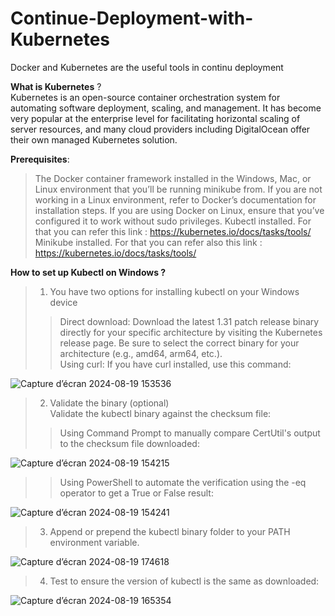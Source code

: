 # Continue-Deployment-with-Kubernetes
Docker and Kubernetes are the useful tools in continu deployment

**What is Kubernetes** ? <br>
Kubernetes is an open-source container orchestration system for automating software deployment, scaling, and management. It has become very popular at the enterprise level for facilitating horizontal scaling of server resources, and many cloud providers including DigitalOcean offer their own managed Kubernetes solution. <br>

**Prerequisites**: <br>
> The Docker container framework installed in the Windows, Mac, or Linux environment that you’ll be running minikube from. If you are not working in a Linux environment, refer to Docker’s documentation for installation steps. If you are using Docker on Linux, ensure that you’ve configured it to work without sudo privileges.
> Kubectl installed. For that you can refer this link : https://kubernetes.io/docs/tasks/tools/
> Minikube installed. For that you can refer also this link : https://kubernetes.io/docs/tasks/tools/


**How to set up Kubectl on Windows ?**
> 1. You have two options for installing kubectl on your Windows device <br>
>> Direct download: Download the latest 1.31 patch release binary directly for your specific architecture by visiting the Kubernetes release page. Be sure to select the correct binary for your architecture (e.g., amd64, arm64, etc.). <br>
>> Using curl: If you have curl installed, use this command: <br>

![Capture d’écran 2024-08-19 153536](https://github.com/user-attachments/assets/9e465096-adca-4da1-85c9-350c28f0d66d)

> 2. Validate the binary (optional) <br>
Validate the kubectl binary against the checksum file: <br>
>> Using Command Prompt to manually compare CertUtil's output to the checksum file downloaded: <br>

![Capture d’écran 2024-08-19 154215](https://github.com/user-attachments/assets/c316fa4a-65f7-422b-b523-8b8a2b44772a)

>> Using PowerShell to automate the verification using the -eq operator to get a True or False result: <br>

![Capture d’écran 2024-08-19 154241](https://github.com/user-attachments/assets/b6b02f30-a5ef-4724-ab7b-7fc9d05ad6f1)

> 3. Append or prepend the kubectl binary folder to your PATH environment variable. <br>

![Capture d’écran 2024-08-19 174618](https://github.com/user-attachments/assets/a640cab1-ecdc-407b-b012-0149eab6752c)

> 4. Test to ensure the version of kubectl is the same as downloaded: <br>

![Capture d’écran 2024-08-19 165354](https://github.com/user-attachments/assets/d53d7e3b-3294-49ce-bd0f-f1720c125ee6)
